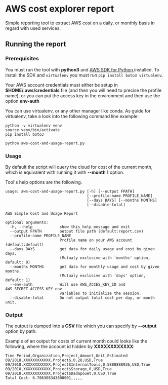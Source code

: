 # AWS cost explorer report

Simple reporting tool to extract AWS cost on a daily, or monthly basis in regard
with used services.


## Running the report

### Prerequisites

You must run the tool with **python3** and [AWS SDK for Python ](https://boto3.amazonaws.com/v1/documentation/api/latest/index.html) installed. To install the SDK and ```virtualenv``` you must run ``` pip install boto3 virtualenv ```.

Your AWS account credentials must either be setup in **$HOME/.aws/credentials** file (and then you will need
to precise the profile name), or you can put the access key in the environment and then use the option **env-auth**


You can use virtualenv, or any other manager like conda. As guide for virtualenv, take a look into the following
command line example:

```
python -v virtualenv venv
source venv/bin/activate
pip install boto3

python aws-cost-and-usage-report.py
```

### Usage

By default the script will query the cloud for cost of the current month, which is equivalent with running it with **--month 1** option.

Tool's help options are the following.

```
usage: aws-cost-and-usage-report.py [-h] [--output FPATH]
                                    [--profile-name PROFILE_NAME]
                                    [--days DAYS] [--months MONTHS]
                                    [--disable-total]

AWS Simple Cost and Usage Report

optional arguments:
  -h, --help            show this help message and exit
  --output FPATH        output file path (default:report.csv)
  --profile-name PROFILE_NAME
                        Profile name on your AWS account (default:default)
  --days DAYS           get data for daily usage and cost by given days.
                        (Mutualy exclusive with 'months' option, default: 0)
  --months MONTHS       get data for monthly usage and cost by given months.
                        (Mutualy exclusive with 'days' option, default: 1)
  --env-auth            Will use AWS_ACCES_KEY_ID and AWS_SECRET_ACCESS_KEY env
                        variables to initialize the session.
  --disable-total       Do not output total cost per day, or month unit.
```

### Output

The output is dumped into a **CSV** file which you can specify by **--output** option by path.

Example of an output for costs of current month could looks like the following, where the account id hidden by **XXXXXXXXXXXX**:
```
Time Period,Organization,Project,Amount,Unit,Estimated
09/2018,XXXXXXXXXXXX,Project$,0.28,USD,True
09/2018,XXXXXXXXXXXX,Project$InternalTools,0.5888888936,USD,True
09/2018,XXXXXXXXXXXX,Project$Storage,0,USD,True
09/2018,XXXXXXXXXXXX,Project$Dadapouet,0,USD,True
Total Cost: 6.706308343800001,,,,,

```

